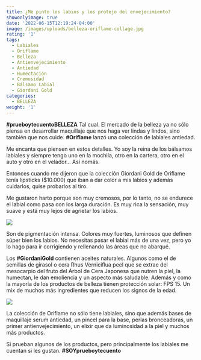 ```yaml
---
title: ¿Me pinto los labios y los protejo del envejecimiento?
showonlyimage: true
date: '2022-06-15T12:19:24-04:00'
image: /images/uploads/belleza-oriflame-collage.jpg
rating: '1'
tags:
  - Labiales
  - Oriflame
  - Belleza
  - Antienvejecimiento
  - Antiedad
  - Humectación
  - Cremosidad
  - Bálsamo Labial
  - Giordani Gold
categories:
  - BELLEZA
weight: '1'
---
```

**\#prueboytecuentoBELLEZA** Tal cual. El mercado de la belleza ya no sólo piensa en desarrollar maquillaje que nos haga ver lindas y lindos, sino también que nos cuide. **\#Oriflame** lanzó una colección de labiales antiedad.

<!--more-->

Me encanta que piensen en estos detalles. Yo soy la reina de los bálsamos labiales y siempre tengo uno en la mochila, otro en la cartera, otro en el auto y otro en el velador… Así nomás.

Entonces cuando me dijeron que la colección Giordani Gold de Oriflame tenía lipsticks ($10.000) que iban a dar color a mis labios y además cuidarlos, quise probarlos al tiro.

Me gustaron harto porque son muy cremosos, por lo tanto, no se endurece el labial como pasa con los larga duración. Es muy rica la sensación, muy suave y está muy lejos de agrietar los labios.

![](/images/uploads/belleza-oriflame-foto2.jpg)

Son de pigmentación intensa. Colores muy fuertes, luminosos que definen súper bien los labios. No necesitas pasar el labial más de una vez, pero yo lo hago para ir corrigiendo y rellenando las áreas que no abarqué.

Los **\#GiordaniGold** contienen aceites naturales. Algunos como el de semillas de girasol o cera Rhus Verniciflua peel que se extrae del mesocarpio del fruto del Árbol de Cera Japonesa que nutren la piel, la humectan, le dan emoliencia y un aspecto más saludable. Además y como la mayoría de los productos de belleza tienen protección solar: FPS 15. Un mix de muchos más ingredientes que reducen los signos de la edad.

![](/images/uploads/belleza-oriflame-maquillaje.jpg)

La colección de Oriflame no sólo tiene labiales, sino que además bases de maquillaje serum antiedad, un pincel para la base, perlas bronceadoras, un primer antienvejecimiento, un elixir que da luminosidad a la piel y muchos más productos.

Si prueban algunos de los productos, pero principalmente los labiales me cuentan si les gustan. **\#SOYprueboytecuento**
